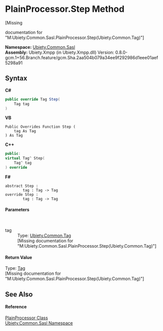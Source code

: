 # PlainProcessor.Step Method 
 

\[Missing <summary> documentation for "M:Ubiety.Common.Sasl.PlainProcessor.Step(Ubiety.Common.Tag)"\]

**Namespace:**&nbsp;<a href="cd4c5a69-1ab4-14a6-950f-4a758c4f8386">Ubiety.Common.Sasl</a><br />**Assembly:**&nbsp;Ubiety.Xmpp (in Ubiety.Xmpp.dll) Version: 0.8.0-gcm.1+56.Branch.feature/gcm.Sha.2aa504b079a34ee9f292986d1eee01aef5298a91

## Syntax

**C#**<br />
``` C#
public override Tag Step(
	Tag tag
)
```

**VB**<br />
``` VB
Public Overrides Function Step ( 
	tag As Tag
) As Tag
```

**C++**<br />
``` C++
public:
virtual Tag^ Step(
	Tag^ tag
) override
```

**F#**<br />
``` F#
abstract Step : 
        tag : Tag -> Tag 
override Step : 
        tag : Tag -> Tag 
```


#### Parameters
&nbsp;<dl><dt>tag</dt><dd>Type: <a href="aeb92aed-6e13-96e4-f864-d26234a205c1">Ubiety.Common.Tag</a><br />\[Missing <param name="tag"/> documentation for "M:Ubiety.Common.Sasl.PlainProcessor.Step(Ubiety.Common.Tag)"\]</dd></dl>

#### Return Value
Type: <a href="aeb92aed-6e13-96e4-f864-d26234a205c1">Tag</a><br />\[Missing <returns> documentation for "M:Ubiety.Common.Sasl.PlainProcessor.Step(Ubiety.Common.Tag)"\]

## See Also


#### Reference
<a href="807a6550-8874-db88-ec3e-f4db571b5f1b">PlainProcessor Class</a><br /><a href="cd4c5a69-1ab4-14a6-950f-4a758c4f8386">Ubiety.Common.Sasl Namespace</a><br />